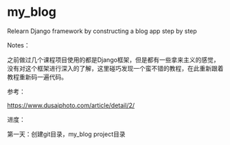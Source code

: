 # my_blog
Relearn Django framework by constructing a blog app step by step



Notes：

之前做过几个课程项目使用的都是Django框架，但是都有一些拿来主义的感觉，没有对这个框架进行深入的了解，这里碰巧发现一个蛮不错的教程，在此重新跟着教程重新码一遍代码。

参考：

https://www.dusaiphoto.com/article/detail/2/



进度：

第一天：创建git目录，my_blog project目录